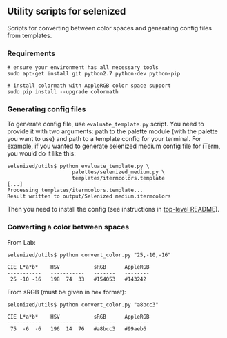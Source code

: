 Utility scripts for selenized
-----------------------------

Scripts for converting between color spaces and generating config files from
templates.



### Requirements

    # ensure your environment has all necessary tools
    sudo apt-get install git python2.7 python-dev python-pip

    # install colormath with AppleRGB color space support
    sudo pip install --upgrade colormath



### Generating config files

To generate config file, use `evaluate_template.py` script. You need to provide
it with two arguments: path to the palette module (with the palette you want to
use) and path to a template config for your terminal. For example, if you
wanted to generate selenized medium config file for iTerm, you would do it like
this:

    selenized/utils$ python evaluate_template.py \
                         palettes/selenized_medium.py \
                         templates/itermcolors.template
    [...]
    Processing templates/itermcolors.template...
    Result written to output/Selenized medium.itermcolors

Then you need to install the config (see instructions in [top-level
README](../README.md#installation)).



### Converting a color between spaces

From Lab:

    selenized/utils$ python convert_color.py "25,-10,-16"

    CIE L*a*b*    HSV           sRGB      AppleRGB
    -----------   -----------   -------   --------
     25 -10 -16   198  74  33   #154053   #143242

From sRGB (must be given in hex format):

    selenized/utils$ python convert_color.py "a8bcc3"

    CIE L*a*b*    HSV           sRGB      AppleRGB
    -----------   -----------   -------   --------
     75  -6  -6   196  14  76   #a8bcc3   #99aeb6

